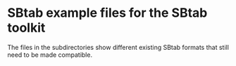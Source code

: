 SBtab example files for the SBtab toolkit
=========================================

The files in the subdirectories show different existing SBtab formats that still need to be made compatible.